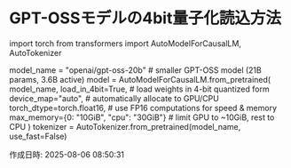 # GPT-OSSモデルの4bit量子化読込方法

import torch
from transformers import AutoModelForCausalLM, AutoTokenizer

model_name = "openai/gpt-oss-20b"  # smaller GPT-OSS model (21B params, 3.6B active)
model = AutoModelForCausalLM.from_pretrained(
    model_name,
    load_in_4bit=True,              # load weights in 4-bit quantized form
    device_map="auto",              # automatically allocate to GPU/CPU
    torch_dtype=torch.float16,      # use FP16 computations for speed & memory
    max_memory={0: "10GiB", "cpu": "30GiB"}  # limit GPU to ~10GiB, rest to CPU
)
tokenizer = AutoTokenizer.from_pretrained(model_name, use_fast=False)

作成日時: 2025-08-06 08:50:31